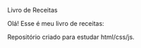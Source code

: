 Livro de Receitas

Olá!
Esse é meu livro de receitas:

Repositório criado para estudar html/css/js.
